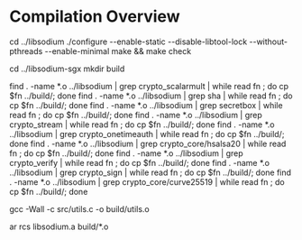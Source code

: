 # Compilation Overview 

cd ../libsodium
./configure --enable-static --disable-libtool-lock --without-pthreads --enable-minimal
make && make check

cd ../libsodium-sgx
mkdir build

find . -name *.o ../libsodium | grep crypto_scalarmult | while read fn ; do cp $fn ../build/; done
find . -name *.o ../libsodium | grep sha | while read fn ; do cp $fn ../build/; done
find . -name *.o ../libsodium | grep secretbox | while read fn ; do cp $fn ../build/; done
find . -name *.o ../libsodium | grep crypto_stream | while read fn ; do cp $fn ../build/; done
find . -name *.o ../libsodium | grep crypto_onetimeauth | while read fn ; do cp $fn ../build/; done
find . -name *.o ../libsodium | grep crypto_core/hsalsa20 | while read fn ; do cp $fn ../build/; done
find . -name *.o ../libsodium | grep crypto_verify | while read fn ; do cp $fn ../build/; done
find . -name *.o ../libsodium | grep crypto_sign | while read fn ; do cp $fn ../build/; done
find . -name *.o ../libsodium | grep crypto_core/curve25519 | while read fn ; do cp $fn ../build/; done

gcc -Wall -c src/utils.c -o build/utils.o

ar rcs libsodium.a build/*.o


